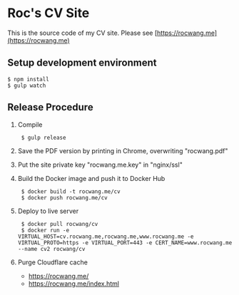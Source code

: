 # Roc's CV Site

This is the source code of my CV site.
Please see [https://rocwang.me](https://rocwang.me)

## Setup development environment

    $ npm install
    $ gulp watch

## Release Procedure

1. Compile

        $ gulp release

2. Save the PDF version by printing in Chrome, overwriting "rocwang.pdf"

3. Put the site private key "rocwang.me.key" in "nginx/ssl"

4. Build the Docker image and push it to Docker Hub

        $ docker build -t rocwang.me/cv
        $ docker push rocwang.me/cv

5. Deploy to live server

        $ docker pull rocwang/cv
        $ docker run -e VIRTUAL_HOST=cv.rocwang.me,rocwang.me,www.rocwang.me -e VIRTUAL_PROTO=https -e VIRTUAL_PORT=443 -e CERT_NAME=www.rocwang.me --name cv2 rocwang/cv

6. Purge Cloudflare cache

    * https://rocwang.me/
    * https://rocwang.me/index.html

